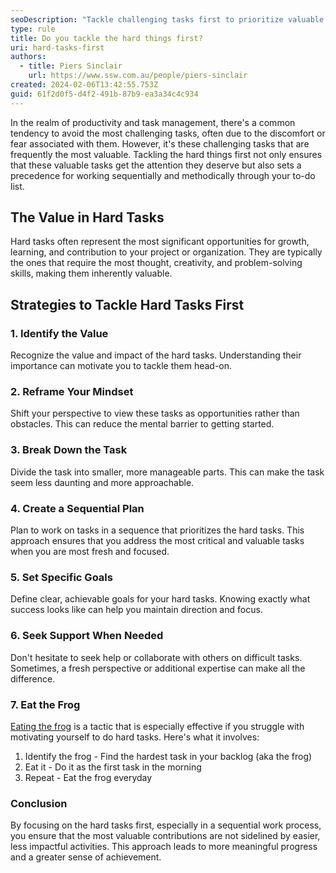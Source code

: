 ```yaml
---
seoDescription: "Tackle challenging tasks first to prioritize valuable contributions and set a precedent for sequential productivity."
type: rule
title: Do you tackle the hard things first?
uri: hard-tasks-first
authors:
  - title: Piers Sinclair
    url: https://www.ssw.com.au/people/piers-sinclair
created: 2024-02-06T13:42:55.753Z
guid: 61f2d0f5-d4f2-491b-87b9-ea3a34c4c934
---
```



In the realm of productivity and task management, there's a common tendency to avoid the most challenging tasks, often due to the discomfort or fear associated with them. However, it's these challenging tasks that are frequently the most valuable. Tackling the hard things first not only ensures that these valuable tasks get the attention they deserve but also sets a precedence for working sequentially and methodically through your to-do list.

<!--endintro-->

## The Value in Hard Tasks

Hard tasks often represent the most significant opportunities for growth, learning, and contribution to your project or organization. They are typically the ones that require the most thought, creativity, and problem-solving skills, making them inherently valuable.

## Strategies to Tackle Hard Tasks First

### 1. **Identify the Value**

Recognize the value and impact of the hard tasks. Understanding their importance can motivate you to tackle them head-on.

### 2. **Reframe Your Mindset**

Shift your perspective to view these tasks as opportunities rather than obstacles. This can reduce the mental barrier to getting started.

### 3. **Break Down the Task**

Divide the task into smaller, more manageable parts. This can make the task seem less daunting and more approachable.

### 4. **Create a Sequential Plan**

Plan to work on tasks in a sequence that prioritizes the hard tasks. This approach ensures that you address the most critical and valuable tasks when you are most fresh and focused.

### 5. **Set Specific Goals**

Define clear, achievable goals for your hard tasks. Knowing exactly what success looks like can help you maintain direction and focus.

### 6. **Seek Support When Needed**

Don't hesitate to seek help or collaborate with others on difficult tasks. Sometimes, a fresh perspective or additional expertise can make all the difference.

### 7. **Eat the Frog**

[Eating the frog](https://todoist.com/productivity-methods/eat-the-frog) is a tactic that is especially effective if you struggle with motivating yourself to do hard tasks. Here's what it involves:

1. Identify the frog - Find the hardest task in your backlog (aka the frog)
2. Eat it - Do it as the first task in the morning
3. Repeat - Eat the frog everyday

### Conclusion

By focusing on the hard tasks first, especially in a sequential work process, you ensure that the most valuable contributions are not sidelined by easier, less impactful activities. This approach leads to more meaningful progress and a greater sense of achievement.
